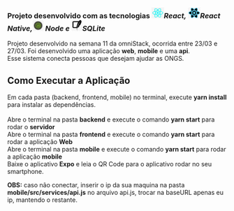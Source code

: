 <h3>Projeto desenvolvido com as tecnologias <i><img src="tec-imgs/reactjs.jpg" height="25" idth="15">React, <img src="tec-imgs/reactnative.jpg" height="25" idth="15">React Native,<img src="tec-imgs/node.jpg" height="25" idth="15"> Node e <img src="tec-imgs/sqlite.jpg" height="25" idth="15">SQLite</i></h3>

Projeto desenvolvido na semana 11 da omniStack, ocorrida entre 23/03 e 27/03. Foi desenvolvido uma aplicação <b>web</b>, <b>mobile</b> e uma <b>api</b>.<br/>
Esse sistema conecta pessoas que desejam ajudar as ONGS.</br>

<h2>Como Executar a Aplicação</h2>

Em cada pasta (backend, frontend, mobile) no terminal, execute <b>yarn install</b> para instalar as dependências.</br></br>
Abre o terminal na pasta <b>backend</b> e execute o comando <b>yarn start</b> para rodar o <b>servidor</b></br>
Abre o terminal na pasta <b>frontend</b> e execute o comando <b>yarn start</b> para rodar a aplicação <b>Web</b></br>
Abre o terminal na pasta <b>mobile</b> e execute o comando <b>yarn start</b> para rodar a aplicação <b>mobile</b></br>
Baixe o aplicativo <b>Expo</b> e leia o QR Code para o aplicativo rodar no seu smartphone.

<b>OBS:</b> caso não conectar, inserir o ip da sua maquina na pasta  <b>mobile/src/services/api.js</b> no arquivo api.js, trocar na  baseURL apenas eu ip, mantendo o restante.



